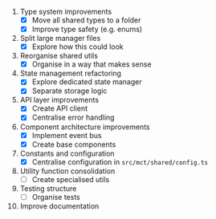 1. Type system improvements
   - [x] Move all shared types to a folder
   - [x] Improve type safety (e.g. enums)
2. Split large manager files
   - [x] Explore how this could look
3. Reorganise shared utils
   - [x] Organise in a way that makes sense
4. State management refactoring
   - [x] Explore dedicated state manager
   - [x] Separate storage logic
5. API layer improvements
   - [x] Create API client
   - [x] Centralise error handling
6. Component architecture improvements
   - [x] Implement event bus
   - [x] Create base components
7. Constants and configuration
   - [x] Centralise configuration in `src/mct/shared/config.ts`
8. Utility function consolidation
   - [ ] Create specialised utils
9. Testing structure
   - [ ] Organise tests
10. Improve documentation
